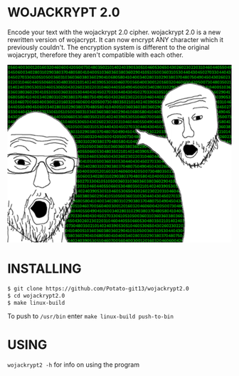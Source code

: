 # WOJACKRYPT 2.0

Encode your text with the wojackrypt 2.0 cipher. wojackrypt 2.0 is a new rewritten version of wojacrypt. It can now encrypt ANY character which it previously couldn't. The encryption system is different to the original wojacrypt, therefore they aren't compatible with each other. 

![wojack](img/wojack.png)

# INSTALLING

```
$ git clone https://github.com/Potato-git13/wojackrypt2.0
$ cd wojackrypt2.0
$ make linux-build
```

To push to `/usr/bin` enter `make linux-build push-to-bin`

# USING

`wojackrypt2 -h` for info on using the program
